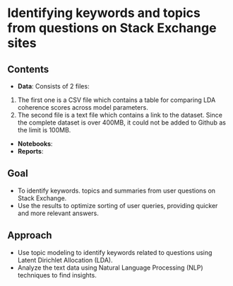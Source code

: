 # Identifying keywords and topics from questions on Stack Exchange sites

## Contents

- **Data**: Consists of 2 files:
1. The first one is a CSV file which contains a table for comparing LDA coherence scores across model parameters. 
2. The second file is a text file which contains a link to the dataset. Since the complete dataset is over 400MB, it could not be added to Github as the limit is 100MB. 
- **Notebooks**:
- **Reports**: 

## Goal

- To identify keywords. topics and summaries  from user questions on Stack Exchange.
- Use the results to optimize sorting of user queries, providing quicker and more relevant answers.

## Approach 

- Use topic modeling to identify keywords related to questions using Latent Dirichlet Allocation (LDA).
- Analyze the text data using Natural Language Processing (NLP) techniques to find insights.


